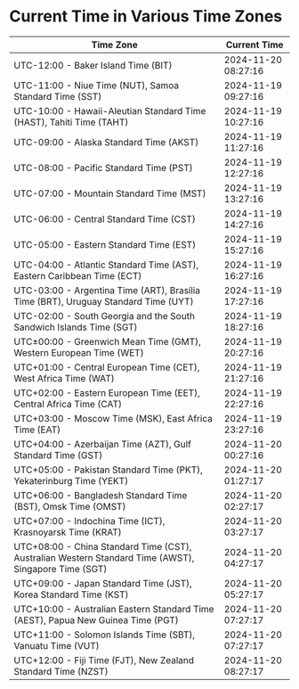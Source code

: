 # Current Time in Various Time Zones

| Time Zone | Current Time |
|-----------|--------------|
| UTC-12:00 - Baker Island Time (BIT) | 2024-11-20 08:27:16 |
| UTC-11:00 - Niue Time (NUT), Samoa Standard Time (SST) | 2024-11-19 09:27:16 |
| UTC-10:00 - Hawaii-Aleutian Standard Time (HAST), Tahiti Time (TAHT) | 2024-11-19 10:27:16 |
| UTC-09:00 - Alaska Standard Time (AKST) | 2024-11-19 11:27:16 |
| UTC-08:00 - Pacific Standard Time (PST) | 2024-11-19 12:27:16 |
| UTC-07:00 - Mountain Standard Time (MST) | 2024-11-19 13:27:16 |
| UTC-06:00 - Central Standard Time (CST) | 2024-11-19 14:27:16 |
| UTC-05:00 - Eastern Standard Time (EST) | 2024-11-19 15:27:16 |
| UTC-04:00 - Atlantic Standard Time (AST), Eastern Caribbean Time (ECT) | 2024-11-19 16:27:16 |
| UTC-03:00 - Argentina Time (ART), Brasília Time (BRT), Uruguay Standard Time (UYT) | 2024-11-19 17:27:16 |
| UTC-02:00 - South Georgia and the South Sandwich Islands Time (SGT) | 2024-11-19 18:27:16 |
| UTC±00:00 - Greenwich Mean Time (GMT), Western European Time (WET) | 2024-11-19 20:27:16 |
| UTC+01:00 - Central European Time (CET), West Africa Time (WAT) | 2024-11-19 21:27:16 |
| UTC+02:00 - Eastern European Time (EET), Central Africa Time (CAT) | 2024-11-19 22:27:16 |
| UTC+03:00 - Moscow Time (MSK), East Africa Time (EAT) | 2024-11-19 23:27:16 |
| UTC+04:00 - Azerbaijan Time (AZT), Gulf Standard Time (GST) | 2024-11-20 00:27:16 |
| UTC+05:00 - Pakistan Standard Time (PKT), Yekaterinburg Time (YEKT) | 2024-11-20 01:27:17 |
| UTC+06:00 - Bangladesh Standard Time (BST), Omsk Time (OMST) | 2024-11-20 02:27:17 |
| UTC+07:00 - Indochina Time (ICT), Krasnoyarsk Time (KRAT) | 2024-11-20 03:27:17 |
| UTC+08:00 - China Standard Time (CST), Australian Western Standard Time (AWST), Singapore Time (SGT) | 2024-11-20 04:27:17 |
| UTC+09:00 - Japan Standard Time (JST), Korea Standard Time (KST) | 2024-11-20 05:27:17 |
| UTC+10:00 - Australian Eastern Standard Time (AEST), Papua New Guinea Time (PGT) | 2024-11-20 07:27:17 |
| UTC+11:00 - Solomon Islands Time (SBT), Vanuatu Time (VUT) | 2024-11-20 07:27:17 |
| UTC+12:00 - Fiji Time (FJT), New Zealand Standard Time (NZST) | 2024-11-20 08:27:17 |
